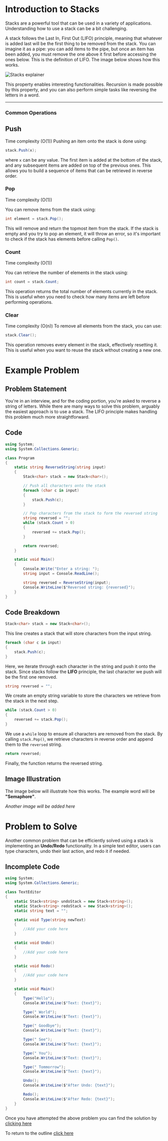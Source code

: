 # Introduction to Stacks

Stacks are a powerful tool that can be used in a variety of applications. Understanding how to use a stack can be a bit challenging.

A stack follows the Last In, First Out (LIFO) principle, meaning that whatever is added last will be the first thing to be removed from the stack. You can imagine it as a pipe: you can add items to the pipe, but once an item has been added, you must remove the one above it first before accessing the ones below. This is the definition of LIFO. The image below shows how this works.

![Stacks explainer](Stacks_explainer_01.JPG)

This property enables interesting functionalities. Recursion is made possible by this property, and you can also perform simple tasks like reversing the letters in a word.

---

### Common Operations

## Push

Time complexity (O(1))
Pushing an item onto the stack is done using:

```csharp
stack.Push(x);
```

where `x` can be any value. The first item is added at the bottom of the stack, and any subsequent items are added on top of the previous ones. This allows you to build a sequence of items that can be retrieved in reverse order.

### Pop

Time complexity (O(1))

You can remove items from the stack using:

```csharp
int element = stack.Pop();
```

This will remove and return the topmost item from the stack. If the stack is empty and you try to pop an element, it will throw an error, so it's important to check if the stack has elements before calling `Pop()`.

### Count

Time complexity (O(1))

You can retrieve the number of elements in the stack using:

```csharp
int count = stack.Count;
```

This operation returns the total number of elements currently in the stack. This is useful when you need to check how many items are left before performing operations.

### Clear

Time complexity (O(n))
To remove all elements from the stack, you can use:

```csharp
stack.Clear();
```

This operation removes every element in the stack, effectively resetting it. This is useful when you want to reuse the stack without creating a new one.

# Example Problem

## Problem Statement

You're in an interview, and for the coding portion, you're asked to reverse a string of letters. While there are many ways to solve this problem, arguably the easiest approach is to use a stack. The LIFO principle makes handling this problem much more straightforward.

## Code

```csharp
using System;
using System.Collections.Generic;

class Program
{
    static string ReverseString(string input)
    {
        Stack<char> stack = new Stack<char>();

        // Push all characters onto the stack
        foreach (char c in input)
        {
            stack.Push(c);
        }

        // Pop characters from the stack to form the reversed string
        string reversed = "";
        while (stack.Count > 0)
        {
            reversed += stack.Pop();
        }

        return reversed;
    }

    static void Main()
    {
        Console.Write("Enter a string: ");
        string input = Console.ReadLine();

        string reversed = ReverseString(input);
        Console.WriteLine($"Reversed string: {reversed}");
    }
}
```

## Code Breakdown

```csharp
Stack<char> stack = new Stack<char>();
```

This line creates a stack that will store characters from the input string.

```csharp
foreach (char c in input)
{
    stack.Push(c);
}
```

Here, we iterate through each character in the string and push it onto the stack. Since stacks follow the **LIFO** principle, the last character we push will be the first one removed.

```csharp
string reversed = "";
```

We create an empty string variable to store the characters we retrieve from the stack in the next step.

```csharp
while (stack.Count > 0)
{
    reversed += stack.Pop();
}
```

We use a `while` loop to ensure all characters are removed from the stack. By calling `stack.Pop()`, we retrieve characters in reverse order and append them to the `reversed` string.

```csharp
return reversed;
```

Finally, the function returns the reversed string.

## Image Illustration

The image below will illustrate how this works. The example word will be **"Semaphore"**.

*Another image will be added here*

# Problem to Solve

Another common problem that can be efficiently solved using a stack is implementing an **Undo/Redo** functionality. In a simple text editor, users can type characters, undo their last action, and redo it if needed.

## Incomplete Code

```csharp
using System;
using System.Collections.Generic;

class TextEditor
{
    static Stack<string> undoStack = new Stack<string>();
    static Stack<string> redoStack = new Stack<string>();
    static string text = "";

    static void Type(string newText)
    {
        //Add your code here
    }

    static void Undo()
    {
        //Add your code here
    }

    static void Redo()
    {
        //Add your code here
    }

    static void Main()
    {
        Type("Hello");
        Console.WriteLine($"Text: {text}");

        Type(" World");
        Console.WriteLine($"Text: {text}");

        Type(" Goodbye");
        Console.WriteLine($"Text: {text}");

        Type(" See");
        Console.WriteLine($"Text: {text}");

        Type(" You");
        Console.WriteLine($"Text: {text}");

        Type(" Tommorrow");
        Console.WriteLine($"Text: {text}");

        Undo();
        Console.WriteLine($"After Undo: {text}");

        Redo();
        Console.WriteLine($"After Redo: {text}");
    }
}
```

Once you have attempted the above problem you can find the solution by [clicking here](Stacks)

To return to the outline [click here](outline.md)
